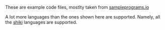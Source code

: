 These are example code files, mostlty taken from [sampleprograms.io](https://sampleprograms.io)

A lot more languages than the ones shown here are supported. Namely, all the [shiki](https://github.com/shikijs/shiki) languages are supported.
